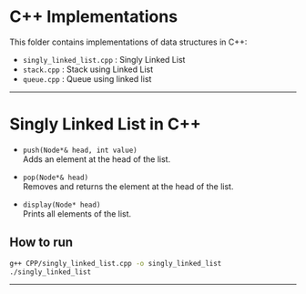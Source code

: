 # C++ Implementations

This folder contains implementations of data structures in C++:
- `singly_linked_list.cpp` : Singly Linked List
- `stack.cpp`       : Stack using Linked List
- `queue.cpp`       : Queue using linked list

---

# Singly Linked List in C++

- `push(Node*& head, int value)`  
  Adds an element at the head of the list.

- `pop(Node*& head)`  
  Removes and returns the element at the head of the list.

- `display(Node* head)`  
  Prints all elements of the list.

## How to run
```bash
g++ CPP/singly_linked_list.cpp -o singly_linked_list
./singly_linked_list
```

---